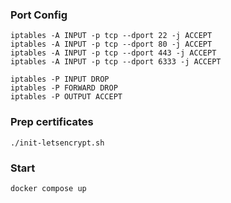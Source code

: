### Port Config

```
iptables -A INPUT -p tcp --dport 22 -j ACCEPT 
iptables -A INPUT -p tcp --dport 80 -j ACCEPT 
iptables -A INPUT -p tcp --dport 443 -j ACCEPT 
iptables -A INPUT -p tcp --dport 6333 -j ACCEPT

iptables -P INPUT DROP
iptables -P FORWARD DROP
iptables -P OUTPUT ACCEPT
```

### Prep certificates

`./init-letsencrypt.sh`


### Start

`docker compose up`